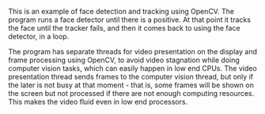 This is an example of face detection and tracking using OpenCV.  The
program runs a face detector until there is a positive. At that point it
tracks the face until the tracker fails, and then it comes back to using
the face detector, in a loop.

The program has separate threads for video presentation on the display
and frame processing using OpenCV, to avoid video stagnation while doing
computer vision tasks, which can easily happen in low end CPUs.  The
video presentation thread sends frames to the computer vision thread,
but only if the later is not busy at that moment - that is, some frames
will be shown on the screen but not processed if there are not enough
computing resources. This makes the video fluid even in low end
processors.
